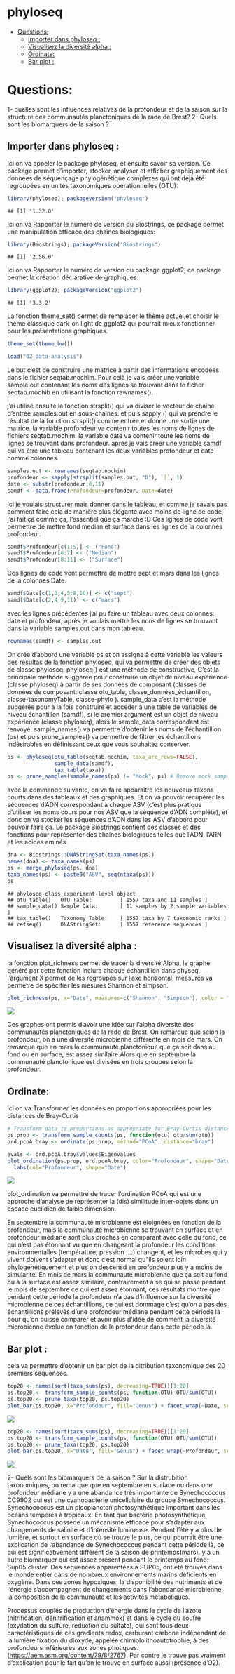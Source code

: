 phyloseq
================

  - [Questions:](#questions)
      - [Importer dans phyloseq :](#importer-dans-phyloseq)
      - [Visualisez la diversité alpha
        :](#visualisez-la-diversité-alpha)
      - [Ordinate:](#ordinate)
      - [Bar plot :](#bar-plot)

# Questions:

1- quelles sont les influences relatives de la profondeur et de la
saison sur la structure des communautés planctoniques de la rade de
Brest? 2- Quels sont les biomarquers de la saison ?

## Importer dans phyloseq :

Ici on va appeler le package phyloseq, et ensuite savoir sa version. Ce
package permet d’importer, stocker, analyser et afficher graphiquement
des données de séquençage phylogénétique complexes qui ont déjà été
regroupées en unités taxonomiques opérationnelles (OTU):

``` r
library(phyloseq); packageVersion("phyloseq")
```

    ## [1] '1.32.0'

Ici on va Rapporter le numéro de version du Biostrings, ce package
permet une manipulation efficace des chaînes biologiques:

``` r
library(Biostrings); packageVersion("Biostrings")
```

    ## [1] '2.56.0'

Ici on va Rapporter le numéro de version du package ggplot2, ce package
permet la création déclarative de graphiques:

``` r
library(ggplot2); packageVersion("ggplot2")
```

    ## [1] '3.3.2'

La fonction theme\_set() permet de remplacer le thème actuel,et choisir
le thème classique dark-on light de ggplot2 qui pourrait mieux
fonctionner pour les présentations graphiques.

``` r
theme_set(theme_bw())
```

``` r
load("02_data-analysis")
```

Le but c’est de construire une matrice à partir des informations
encodées dans le fichier seqtab.mochim. Pour celà je vais créer une
variable sample.out contenant les noms des lignes se trouvant dans le
ficher seqtab.mochib en utilisant la fonction rawnames().

j’ai utilisé ensuite la fonction strsplit() qui va diviser le vecteur de
chaîne d’entrée samples.out en sous-chaînes. et puis sapply () qui va
prendre le résultat de la fonction strsplit() comme entrée et donne une
sortie une matrice. la variable profondeur va contenir toutes les noms
de lignes de fichiers seqtab.mochim. la variable date va contenir toute
les noms de lignes se trouvant dans profondeur. après je vais créer une
variable samdf qui va être une tableau contenant les deux variables
profondeur et date comme colonnes.

``` r
samples.out <- rownames(seqtab.nochim)
profondeur <- sapply(strsplit(samples.out, "D"), `[`, 1)
date <- substr(profondeur,0,11)
samdf <- data.frame(Profondeur=profondeur, Date=date)
```

Ici je voulais structurer mais donner dans le tableau, et comme je
savais pas comment faire cela de manière plus élégante avec moins de
ligne de code, j’ai fait ça comme ça, l’essentiel que ça marche :D Ces
lignes de code vont permettre de mettre fond median et surface dans les
lignes de la colonnes profondeur.

``` r
samdf$Profondeur[c(1:5)] <- ("Fond")
samdf$Profondeur[6:7] <- ("Median")
samdf$Profondeur[8:11] <- ("Surface")
```

Ces lignes de code vont permettre de mettre sept et mars dans les lignes
de la colonnes Date.

``` r
samdf$Date[c(1,3,4,5:8,10)] <- c("sept")
samdf$Date[c(2,4,9,11)] <- c("mars")
```

avec les lignes précédentes j’ai pu faire un tableau avec deux colonnes:
date et profondeur, après je voulais mettre les nons de lignes se
trouvant dans la variable samples.out dans mon tableau.

``` r
rownames(samdf) <- samples.out
```

On crée d’abbord une variable ps et on assigne à cette variable les
valeurs des résultas de la fonction phyloseq, qui va permettre de créer
des objets de classe phyloseq. phyloseq() est une méthode de
constructive, C’est la principale méthode suggérée pour construire un
objet de niveau expérience (classe phyloseq) à partir de ses données de
composant (classes de données de composant: classe otu\_table,
classe\_données\_échantillon, classe-taxonomyTable, classe-phylo ).
sample\_data c’est la méthode suggérée pour à la fois construire et
accéder à une table de variables de niveau échantillon (samdf), si le
premier argument est un objet de niveau expérience (classe phyloseq),
alors le sample\_data correspondant est renvoyé. sample\_names() va
permettre d’obtenir les noms de l’échantillion (ps) et puis
prune\_samples() va permettre de filtrer les échantillons indésirables
en définissant ceux que vous souhaitez conserver.

``` r
ps <- phyloseq(otu_table(seqtab.nochim, taxa_are_rows=FALSE), 
               sample_data(samdf), 
               tax_table(taxa))
ps <- prune_samples(sample_names(ps) != "Mock", ps) # Remove mock sample
```

avec la commande suivante, on va faire apparaître les nouveaux taxons
courts dans des tableaux et des graphiques. Et on va pouvoir récupérer
les séquences d’ADN correspondant à chaque ASV (c’est plus pratique
d’utiliser les noms cours pour nos ASV que la séquence d’ADN
compléte), et donc on va stocker les séquences d’ADN dans les ASV
d’abbord pour pouvoir faire ça. Le package Biostrings contient des
classes et des fonctions pour représenter des chaînes biologiques telles
que l’ADN, l’ARN et les acides aminés.

``` r
dna <- Biostrings::DNAStringSet(taxa_names(ps))
names(dna) <- taxa_names(ps)
ps <- merge_phyloseq(ps, dna)
taxa_names(ps) <- paste0("ASV", seq(ntaxa(ps)))
ps
```

    ## phyloseq-class experiment-level object
    ## otu_table()   OTU Table:         [ 1557 taxa and 11 samples ]
    ## sample_data() Sample Data:       [ 11 samples by 2 sample variables ]
    ## tax_table()   Taxonomy Table:    [ 1557 taxa by 7 taxonomic ranks ]
    ## refseq()      DNAStringSet:      [ 1557 reference sequences ]

## Visualisez la diversité alpha :

la fonction plot\_richness permet de tracer la diversité Alpha, le
graphe généré par cette fonction inclura chaque échantillion dans
physeq, l’argument X permet de les regroupés sur l’axe horizontal,
measures va permetre de spécifier les mesures Shannon et simpson.

``` r
plot_richness(ps, x="Date", measures=c("Shannon", "Simpson"), color = "Profondeur")
```

![](03_phyloseq_files/figure-gfm/unnamed-chunk-12-1.png)<!-- -->

Ces graphes ont permis d’avoir une idée sur l’alpha diversité des
communautés planctoniques de la rade de Brest. On remarque que selon la
profondeur, on a une diversité microbienne différente en mois de mars.
On remarque que en mars la communauté planctonique que ça soit dans au
fond ou en surface, est assez similaire.Alors que en septembre la
communauté planctonique est divisées en trois groupes selon la
profondeur.

## Ordinate:

ici on va Transformer les données en proportions appropriées pour les
distances de Bray-Curtis

``` r
# Transform data to proportions as appropriate for Bray-Curtis distances
ps.prop <- transform_sample_counts(ps, function(otu) otu/sum(otu))
ord.pcoA.bray <- ordinate(ps.prop, method="PCoA", distance="bray")
```

``` r
evals <- ord.pcoA.bray$values$Eigenvalues
plot_ordination(ps.prop, ord.pcoA.bray, color="Profondeur", shape="Date" ,title="pcoA") + 
  labs(col="Profondeur", shape="Date")
```

![](03_phyloseq_files/figure-gfm/unnamed-chunk-14-1.png)<!-- -->

plot\_ordination va permettre de tracer l’ordination PCoA qui est une
approche d’analyse de représenter la (dis) similitude inter-objets dans
un espace euclidien de faible dimension.

En septembre la communauté microbienne est éloignées en fonction de la
profondeur, mais la communauté microbienne se trouvant en surface et en
profondeur médiane sont plus proches en comparant avec celle du fond, ce
qui n’est pas étonnant vu que en changeant la profondeur les conditions
environmentalles (température, pression ….) changent, et les microbes
qui y vivent doivent s’adapter et donc c’est normal qu"ils soient loin
phylogénétiquement et plus on descensd en profondeur plus y a moins de
simularité. En mois de mars la communauté microbienne que ça soit au
fond ou à la surface est assez similaire, contrairement à se qui se
passe pendant le mois de septembre ce qui est assez étonnant, ces
résultats montre que pendant cette période la profondeur n’a pas
d’influence sur la diversité microbienne de ces échantillions, ce qui
est dommage c’est qu’on a pas des échantillions prélevés d’une
profondeur médiane pendant cette période là pour qu’on puisse comparer
et avoir plus d’idée de comment la diversité microbienne évolue en
fonction de la profondeur dans cette période là.

## Bar plot :

cela va permettre d’obtenir un bar plot de la ditribution taxonomique
des 20 premiers séquences.

``` r
top20 <- names(sort(taxa_sums(ps), decreasing=TRUE))[1:20]
ps.top20 <- transform_sample_counts(ps, function(OTU) OTU/sum(OTU))
ps.top20 <- prune_taxa(top20, ps.top20)
plot_bar(ps.top20, x="Profondeur", fill="Genus") + facet_wrap(~Date, scales="free_x")
```

![](03_phyloseq_files/figure-gfm/unnamed-chunk-15-1.png)<!-- -->

``` r
top20 <- names(sort(taxa_sums(ps), decreasing=TRUE))[1:20]
ps.top20 <- transform_sample_counts(ps, function(OTU) OTU/sum(OTU))
ps.top20 <- prune_taxa(top20, ps.top20)
plot_bar(ps.top20, x="Date", fill="Genus") + facet_wrap(~Profondeur, scales="free_x")
```

![](03_phyloseq_files/figure-gfm/unnamed-chunk-16-1.png)<!-- -->

2- Quels sont les biomarquers de la saison ? Sur la distrubition
taxonomiques, on remarque que en septembre en surface ou dans une
profondeur médiane y a une abandance très importante de Synechococcus
CC9902 qui est une cyanobactérie unicellulaire du groupe Synechococcus.
Synechococcus est un picoplancton photosynthétique important dans les
océans tempérés à tropicaux. En tant que bactérie photosynthétique,
Synechococcus possède un mécanisme efficace pour s’adapter aux
changements de salinité et d’intensité lumineuse. Pendant l’été y a plus
de lumière, et surtout en surface où se trouve le plus, ce qui pourrait
être une explication de l’abandance de Synechococcus pendant cette
période là, ce qui est significativement différent de la saison de
printemps(mars). y a un autre biomarquer qui est assez présent pendant
le printemps au fond: Sup05 cluster. Des séquences apparentées à SUP05,
ont été trouvés dans le monde entier dans de nombreux environnements
marins déficients en oxygène. Dans ces zones hypoxiques, la
disponibilité des nutriments et de l’énergie s’accompagnent de
changements dans l’abondance microbienne, la composition de la
communauté et les activités métaboliques.

Processus couplés de production d’énergie dans le cycle de l’azote
(nitrification, dénitrification et anammox) et dans le cycle du soufre
(oxydation du sulfure, réduction du sulfate), qui sont tous deux
caractéristiques de ces gradients redox, carburant carbone indépendant
de la lumière fixation du dioxyde, appelée chimiololithoautotrophie, à
des profondeurs inférieures aux zones
photiques.(<https://aem.asm.org/content/79/8/2767>). Par contre je
trouve pas vraiment d’explication pour le fait qu’on le trouve en
surface aussi (présence d’O2).
